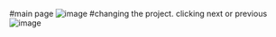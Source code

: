 #main page
![image](https://github.com/BuddhadebKoner/feature-projects/assets/113292029/7ac4cc2a-5334-4867-96d8-380ba2cdddf9)
#changing the project.
clicking next or previous 
![image](https://github.com/BuddhadebKoner/feature-projects/assets/113292029/f1e1550e-4973-4e81-9909-3157909498ef)
